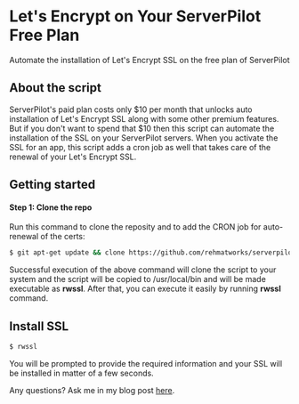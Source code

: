 # Let's Encrypt on Your ServerPilot Free Plan
Automate the installation of Let's Encrypt SSL on the free plan of ServerPilot

## About the script
ServerPilot's paid plan costs only $10 per month that unlocks auto installation of Let's Encrypt SSL along with some other premium features. But if you don't want to spend that $10 then this script can automate the installation of the SSL on your ServerPilot servers. When you activate the SSL for an app, this script adds a cron job as well that takes care of the renewal of your Let's Encrypt SSL.

## Getting started

#### Step 1: Clone the repo
Run this command to clone the reposity and to add the CRON job for auto-renewal of the certs:
```bash
$ git apt-get update && clone https://github.com/rehmatworks/serverpilot-letsencrypt.git && cd serverpilot-letsencrypt && sudo mv sple.sh /usr/local/bin/rwssl && sudo chmod +x /usr/local/bin/rwssl && (crontab -l ; echo "@monthly \"sudo service nginx-sp stop && yes | letsencrypt --standalone renew &>/dev/null && service nginx-sp start && service nginx-sp reload\"")| crontab - && service cron reload
```

Successful execution of the above command will clone the script to your system and the script will be copied to /usr/local/bin and will be made executable as **rwssl**. After that, you can execute it easily by running **rwssl** command.

## Install SSL
```bash
$ rwssl
```
You will be prompted to provide the required information and your SSL will be installed in matter of a few seconds.

Any questions? Ask me in my blog post [here](https://rehmat.works/install-lets-encrypt-on-the-free-plan-of-serverpilot/).
